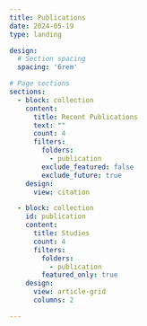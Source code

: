 ```yaml
---
title: Publications
date: 2024-05-19
type: landing

design:
  # Section spacing
  spacing: '6rem'

# Page sections
sections:
  - block: collection
    content:
      title: Recent Publications
      text: ""
      count: 4
      filters:
        folders:
          - publication
        exclude_featured: false
        exclude_future: true
    design:
      view: citation

  - block: collection
    id: publication
    content:
      title: Studies
      count: 4
      filters:
        folders:
          - publication
        featured_only: true
    design:
      view: article-grid
      columns: 2

---
```

